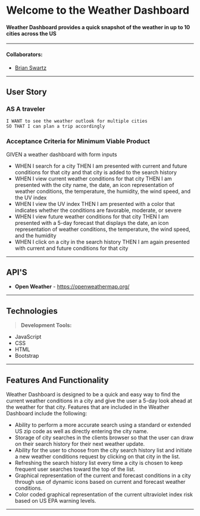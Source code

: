 # Welcome to the Weather Dashboard

#### Weather Dashboard provides a quick snapshot of the weather in up to 10 cities across the US
---

#### Collaborators:
* [Brian Swartz](https://github.com/bdswartz)

<!-- ---

## Table of Contents -->
<!-- 
---

### The Problem:  
 
### The Solution:  
 -->

---

## User Story
### AS A traveler
    I WANT to see the weather outlook for multiple cities
    SO THAT I can plan a trip accordingly
    
### Acceptance Criteria for Minimum Viable Product

GIVEN a weather dashboard with form inputs

*  WHEN I search for a city 
        THEN I am presented with current and future conditions for that city and that city is added to the search history
*  WHEN I view current weather conditions for that city
        THEN I am presented with the city name, the date, an icon representation of weather conditions, the temperature, the humidity, the wind speed, and the UV index
*  WHEN I view the UV index
        THEN I am presented with a color that indicates whether the conditions are favorable, moderate, or severe
*  WHEN I view future weather conditions for that city
        THEN I am presented with a 5-day forecast that displays the date, an icon representation of weather conditions, the temperature, the wind speed, and the humidity
*  WHEN I click on a city in the search history
        THEN I am again presented with current and future conditions for that city
---



## API'S

* <b>Open Weather</b> - https://openweathermap.org/

---
## Technologies

> <b>Development Tools:</b>
  * JavaScript
  * CSS
  * HTML
  * Bootstrap
 
---

## Features And Functionality
Weather Dashboard is designed to be a quick and easy way to find the current weather conditions in a city and give the user a 5-day look ahead at the weather for that city. Features that are included in the Weather Dashboard include the following:
*  Ability to perform a more accurate search using a standard or extended US zip code as well as directly entering the city name.
*  Storage of city searches in the clients browser so that the user can draw on their search history for their next weather update.
*  Ability for the user to choose from the city search history list and initiate a new weather conditions request by clicking on that city in the list.
*  Refreshing the search history list every time a city is chosen to keep frequent user searches toward the top of the list.
*  Graphical representation of the current and forecast conditions in a city through use of dynamic icons based on current and forecast weather conditions.
*  Color coded graphical representation of the current ultraviolet index risk based on US EPA warning levels.


---
<!-- 
## Resource Links

  * <b>API access to Mobile Data:
  
--- -->
